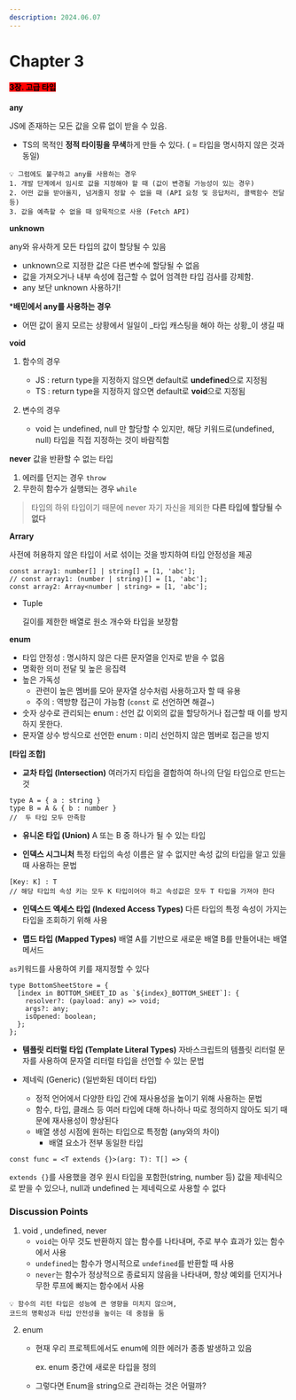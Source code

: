 ```yaml
---
description: 2024.06.07
---
```


# Chapter 3

#### <mark style="background-color:red;">3장. 고급 타입</mark>

**any**

JS에 존재하는 모든 값을 오류 없이 받을 수 있음.

* TS의 목적인 **정적 타이핑을 무색**하게 만들 수 있다. ( = 타입을 명시하지 않은 것과 동일)

```
💡 그럼에도 불구하고 any를 사용하는 경우
1. 개발 단계에서 임시로 값을 지정해야 할 때 (값이 변경될 가능성이 있는 경우)
2. 어떤 값을 받아올지, 넘겨줄지 정할 수 없을 때 (API 요청 및 응답처리, 콜백함수 전달 등)
3. 값을 예측할 수 없을 때 암묵적으로 사용 (Fetch API) 
```



**unknown**

any와 유사하게 모든 타입의 값이 할당될 수 있음

* unknown으로 지정한 값은 다른 변수에 할당될 수 없음
* 값을 가져오거나 내부 속성에 접근할 수 없어 엄격한 타입 검사를 강제함.
* any 보단 unknown 사용하기!



\***배민에서 any를 사용하는 경우**

* 어떤 값이 올지 모르는 상황에서 일일이 _타입 캐스팅을 해야 하는 상황_이 생길 때



**void**

1. 함수의 경우
   * JS : return type을 지정하지 않으면 default로 **undefined**으로 지정됨
   * TS : return type을 지정하지 않으면 default로 **void**으로 지정됨
2.  변수의 경우

    * void 는 undefined, null 만 할당할 수 있지만, 해당 키워드로(undefined, null) 타입을 직접 지정하는 것이 바람직함



**never** 값을 반환할 수 없는 타입

1. 에러를 던지는 경우 `throw`
2. 무한히 함수가 실행되는 경우 `while`

> 타입의 하위 타입이기 때문에 never 자기 자신을 제외한 **다른 타입에 할당될 수 없다**



**Arrary**

사전에 허용하지 않은 타입이 서로 섞이는 것을 방지하여 타입 안정성을 제공

```tsx
const array1: number[] | string[] = [1, 'abc'];
// const array1: (number | string)[] = [1, 'abc']; 
const array2: Array<number | string> = [1, 'abc'];
```

*   Tuple

    길이를 제한한 배열로 원소 개수와 타입을 보장함

**enum**

* 타입 안정성 : 명시하지 않은 다른 문자열을 인자로 받을 수 없음
* 명확한 의미 전달 및 높은 응집력
* 높은 가독성
  * 관련이 높은 멤버를 모아 문자열 상수처럼 사용하고자 할 때 유용
  * 주의 : 역방향 접근이 가능함 (`const` 로 선언하면 해결\~)
* 숫자 상수로 관리되는 enum : 선언 값 이외의 값을 할당하거나 접근할 때 이를 방지하지 못한다.
* 문자열 상수 방식으로 선언한 enum : 미리 선언하지 않은 멤버로 접근을 방지



**\[타입 조합]**

* **교차 타입 (Intersection)** 여러가지 타입을 결합하여 하나의 단일 타입으로 만드는 것

```tsx
type A = { a : string }
type B = A & { b : number }
//  두 타입 모두 만족함
```



* **유니온 타입 (Union)** A 또는 B 중 하나가 될 수 있는 타입



* **인덱스 시그니처** 특정 타입의 속성 이름은 알 수 없지만 속성 값의 타입을 알고 있을 때 사용하는 문법

```tsx
[Key: K] : T
// 해당 타입의 속성 키는 모두 K 타입이어야 하고 속성값은 모두 T 타입을 가져야 한다
```



* **인덱스드 엑세스 타입 (Indexed Access Types)** 다른 타입의 특정 속성이 가지는 타입을 조회하기 위해 사용



* **맵드 타입 (Mapped Types)** 배열 A를 기반으로 새로운 배열 B를 만들어내는 배열 메서드

`as`키워드를 사용하여 키를 재지정할 수 있다

```tsx
type BottomSheetStore = {
  [index in BOTTOM_SHEET_ID as `${index}_BOTTOM_SHEET`]: {
    resolver?: (payload: any) => void;
    args?: any;
    isOpened: boolean;
  };
};
```



* **템플릿 리터럴 타입 (Template Literal Types)** 자바스크립트의 템플릿 리터럴 문자를 사용하여 문자열 리터럴 타입을 선언할 수 있는 문법



* 제네릭 (Generic) (일반화된 데이터 타입)
  * 정적 언어에서 다양한 타입 간에 재사용성을 높이기 위해 사용하는 문법
  * 함수, 타입, 클래스 등 여러 타입에 대해 하나하나 따로 정의하지 않아도 되기 때문에 재사용성이 향상된다
  * 배열 생성 시점에 원하는 타입으로 특정함 (any와의 차이)
    * 배열 요소가 전부 동일한 타입

```tsx
const func = <T extends {}>(arg: T): T[] => {
```

`extends {}`를 사용했을 경우 원시 타입을 포함한(string, number 등) 값을 제네릭으로 받을 수 있으나, null과 undefined 는 제네릭으로 사용할 수 없다





### **Discussion Points**

1. void , undefined, never
   * `void`는 아무 것도 반환하지 않는 함수를 나타내며, 주로 부수 효과가 있는 함수에서 사용
   * `undefined`는 함수가 명시적으로 `undefined`를 반환할 때 사용
   * `never`는 함수가 정상적으로 종료되지 않음을 나타내며, 항상 예외를 던지거나 무한 루프에 빠지는 함수에서 사용

```
💡 함수의 리턴 타입은 성능에 큰 영향을 미치지 않으며,
코드의 명확성과 타입 안전성을 높이는 데 중점을 둠
```



2. enum
   *   현재 우리 프로젝트에서도 enum에 의한 에러가 종종 발생하고 있음

       ex. enum 중간에 새로운 타입을 정의
   * 그렇다면 Enum을 string으로 관리하는 것은 어떨까?
